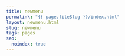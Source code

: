 ```yaml
---
title: newmenu
permalink: "{{ page.fileSlug }}/index.html"
layout: newmenu.html
slug: newmenu
tags: pages
seo:
  noindex: true
---
```

